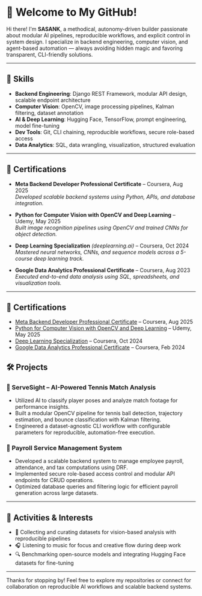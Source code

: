 # 👋 Welcome to My GitHub!

Hi there! I'm **SASANK**, a methodical, autonomy-driven builder passionate about modular AI pipelines, reproducible workflows, and explicit control in system design. I specialize in backend engineering, computer vision, and agent-based automation — always avoiding hidden magic and favoring transparent, CLI-friendly solutions.

---

## 🚀 Skills

- **Backend Engineering**: Django REST Framework, modular API design, scalable endpoint architecture  
- **Computer Vision**: OpenCV, image processing pipelines, Kalman filtering, dataset annotation  
- **AI & Deep Learning**: Hugging Face, TensorFlow, prompt engineering, model fine-tuning  
- **Dev Tools**: Git, CLI chaining, reproducible workflows, secure role-based access  
- **Data Analytics**: SQL, data wrangling, visualization, structured evaluation

---

## 🧠 Certifications

- **Meta Backend Developer Professional Certificate** – Coursera, Aug 2025  
  *Developed scalable backend systems using Python, APIs, and database integration.*

- **Python for Computer Vision with OpenCV and Deep Learning** – Udemy, May 2025  
  *Built image recognition pipelines using OpenCV and trained CNNs for object detection.*

- **Deep Learning Specialization** *(deeplearning.ai)* – Coursera, Oct 2024  
  *Mastered neural networks, CNNs, and sequence models across a 5-course deep learning track.*

- **Google Data Analytics Professional Certificate** – Coursera, Aug 2023  
  *Executed end-to-end data analysis using SQL, spreadsheets, and visualization tools.*

---

## 🧠 Certifications

- [Meta Backend Developer Professional Certificate](https://www.coursera.org/professional-certificates/meta-back-end-developer) – Coursera, Aug 2025  
- [Python for Computer Vision with OpenCV and Deep Learning](ude.my/UC-63d12f8a-2f84-4e7d-9b6a-04f25191fc0e) – Udemy, May 2025  
- [Deep Learning Specialization](https://www.coursera.org/account/accomplishments/specialization/certificate/EXTTCNXPGS8D) – Coursera, Oct 2024
- [Google Data Analytics Professional Certificate](https://www.coursera.org/account/accomplishments/specialization/certificate/7GYYFT92429P) – Coursera, Feb 2024


## 🛠️ Projects

### 🎾 ServeSight – AI-Powered Tennis Match Analysis  
- Utilized AI to classify player poses and analyze match footage for performance insights.  
- Built a modular OpenCV pipeline for tennis ball detection, trajectory estimation, and bounce classification with Kalman filtering.  
- Engineered a dataset-agnostic CLI workflow with configurable parameters for reproducible, automation-free execution.

### 💼 Payroll Service Management System  
- Developed a scalable backend system to manage employee payroll, attendance, and tax computations using DRF.  
- Implemented secure role-based access control and modular API endpoints for CRUD operations.  
- Optimized database queries and filtering logic for efficient payroll generation across large datasets.

---

## 🎯 Activities & Interests

- 📸 Collecting and curating datasets for vision-based analysis with reproducible pipelines  
- 🎧 Listening to music for focus and creative flow during deep work  
- 🔍 Benchmarking open-source models and integrating Hugging Face datasets for fine-tuning

---

Thanks for stopping by! Feel free to explore my repositories or connect for collaboration on reproducible AI workflows and scalable backend systems.
